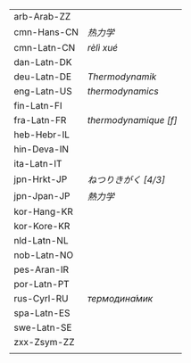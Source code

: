| | |
|-|-|
| arb-Arab-ZZ |  |
| cmn-Hans-CN | _热力学_ |
| cmn-Latn-CN | _rèlì xué_ |
| dan-Latn-DK |  |
| deu-Latn-DE | _Thermodynamik_ |
| eng-Latn-US | _thermodynamics_ |
| fin-Latn-FI |  |
| fra-Latn-FR | _thermodynamique [f]_ |
| heb-Hebr-IL |  |
| hin-Deva-IN |  |
| ita-Latn-IT |  |
| jpn-Hrkt-JP | _ねつりきがく [4/3]_ |
| jpn-Jpan-JP | _熱力学_ |
| kor-Hang-KR |  |
| kor-Kore-KR |  |
| nld-Latn-NL |  |
| nob-Latn-NO |  |
| pes-Aran-IR |  |
| por-Latn-PT |  |
| rus-Cyrl-RU | _термодина́мик_ |
| spa-Latn-ES |  |
| swe-Latn-SE |  |
| zxx-Zsym-ZZ |  |
|  |  |